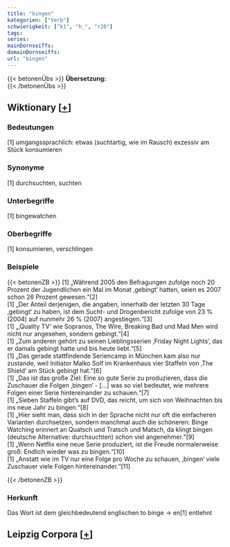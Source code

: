 ```yaml
---
title: "bingen"
kategorien: ["Verb"]
schwierigkeit: ["k1", "h_", "r20"]
tags:
series:
mainDornseiffs:
domainDornseiffs:
url: "bingen"
---
```


{{< betonenÜbs >}}
**Übersetzung:**  
{{< /betonenÜbs >}}

## Wiktionary [[+](https://de.wiktionary.org/wiki/bingen)]

### Bedeutungen
[1] umgangssprachlich: etwas (suchtartig, wie im Rausch) exzessiv am Stück konsumieren  

### Synonyme
[1] durchsuchten, suchten  

### Unterbegriffe
[1] bingewatchen  

### Oberbegriffe
[1] konsumieren, verschlingen  

### Beispiele
{{< betonenZB >}}
[1] „Während 2005 den Befragungen zufolge noch 20 Prozent der Jugendlichen ein Mal im Monat ‚gebingt‘ hatten, seien es 2007 schon 26 Prozent gewesen.“[2]  
[1] „Der Anteil derjenigen, die angaben, innerhalb der letzten 30 Tage ‚gebingt‘ zu haben, ist dem Sucht- und Drogenbericht zufolge von 23 % (2004) auf nunmehr 26 % (2007) angestiegen.“[3]  
[1] „‚Quality TV‘ wie Sopranos, The Wire, Breaking Bad und Mad Men wird nicht nur angesehen, sondern gebingt.“[4]  
[1] „Zum anderen gehört zu seinen Lieblingsserien ‚Friday Night Lights‘, das er damals gebingt hatte und bis heute liebt.“[5]  
[1] „Das gerade stattfindende Seriencamp in München kam also nur zustande, weil Initiator Malko Solf im Krankenhaus vier Staffeln von ‚The Shield‘ am Stück gebingt hat.“[6]  
[1] „Das ist das große Ziel: Eine so gute Serie zu produzieren, dass die Zuschauer die Folgen ‚bingen‘ - […] was so viel bedeutet, wie mehrere Folgen einer Serie hintereinander zu schauen.“[7]  
[1] „Sieben Staffeln gibt’s auf DVD, das reicht, um sich von Weihnachten bis ins neue Jahr zu bingen.“[8]  
[1] „Hier sieht man, dass sich in der Sprache nicht nur oft die einfacheren Varianten durchsetzen, sondern manchmal auch die schöneren: Binge Watching erinnert an Quatsch und Tratsch und Matsch, da klingt bingen (deutsche Alternative: durchsuchten) schon viel angenehmer.“[9]  
[1] „Wenn Netflix eine neue Serie produziert, ist die Freude normalerweise groß: Endlich wieder was zu bingen.“[10]  
[1] „Anstatt wie im TV nur eine Folge pro Woche zu schauen, ‚bingen‘ viele Zuschauer viele Folgen hintereinander.“[11]  

{{< /betonenZB >}}
### Herkunft
Das Wort ist dem gleichbedeutend englischen to binge → en[1] entlehnt  


## Leipzig Corpora [[+](https://corpora.uni-leipzig.de/en/res?word=bingen&corpusId=deu_newscrawl-public_2018)]

